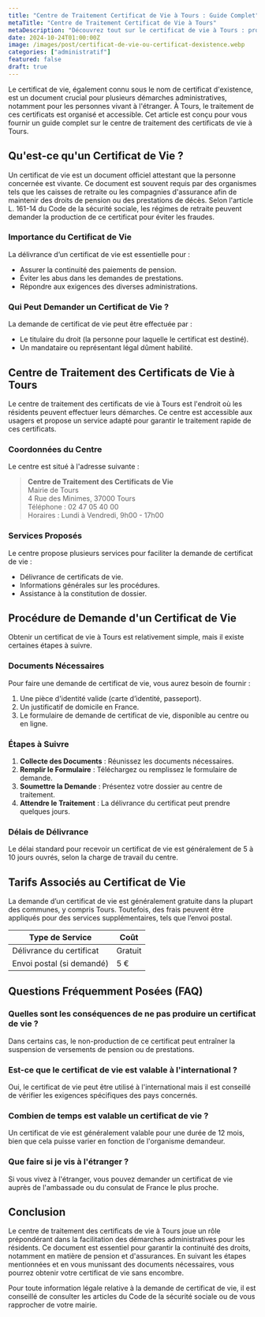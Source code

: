 ```yaml
---
title: "Centre de Traitement Certificat de Vie à Tours : Guide Complet"
metaTitle: "Centre de Traitement Certificat de Vie à Tours"
metaDescription: "Découvrez tout sur le certificat de vie à Tours : procédure, délais et contacts."
date: 2024-10-24T01:00:00Z
image: /images/post/certificat-de-vie-ou-certificat-dexistence.webp
categories: ["administratif"]
featured: false
draft: true
---
```


Le certificat de vie, également connu sous le nom de certificat d'existence, est un document crucial pour plusieurs démarches administratives, notamment pour les personnes vivant à l'étranger. À Tours, le traitement de ces certificats est organisé et accessible. Cet article est conçu pour vous fournir un guide complet sur le centre de traitement des certificats de vie à Tours.

## Qu'est-ce qu'un Certificat de Vie ?

Un certificat de vie est un document officiel attestant que la personne concernée est vivante. Ce document est souvent requis par des organismes tels que les caisses de retraite ou les compagnies d'assurance afin de maintenir des droits de pension ou des prestations de décès. Selon l'article L. 161-14 du Code de la sécurité sociale, les régimes de retraite peuvent demander la production de ce certificat pour éviter les fraudes.

### Importance du Certificat de Vie

La délivrance d’un certificat de vie est essentielle pour :

- Assurer la continuité des paiements de pension.
- Éviter les abus dans les demandes de prestations.
- Répondre aux exigences des diverses administrations.

### Qui Peut Demander un Certificat de Vie ?

La demande de certificat de vie peut être effectuée par :

- Le titulaire du droit (la personne pour laquelle le certificat est destiné).
- Un mandataire ou représentant légal dûment habilité.

## Centre de Traitement des Certificats de Vie à Tours

Le centre de traitement des certificats de vie à Tours est l'endroit où les résidents peuvent effectuer leurs démarches. Ce centre est accessible aux usagers et propose un service adapté pour garantir le traitement rapide de ces certificats.

### Coordonnées du Centre

Le centre est situé à l'adresse suivante :

> **Centre de Traitement des Certificats de Vie**  
> Mairie de Tours  
> 4 Rue des Minimes, 37000 Tours  
> Téléphone : 02 47 05 40 00  
> Horaires : Lundi à Vendredi, 9h00 - 17h00

### Services Proposés

Le centre propose plusieurs services pour faciliter la demande de certificat de vie :

- Délivrance de certificats de vie.
- Informations générales sur les procédures.
- Assistance à la constitution de dossier.

## Procédure de Demande d'un Certificat de Vie

Obtenir un certificat de vie à Tours est relativement simple, mais il existe certaines étapes à suivre.

### Documents Nécessaires

Pour faire une demande de certificat de vie, vous aurez besoin de fournir :

1. Une pièce d'identité valide (carte d’identité, passeport).
2. Un justificatif de domicile en France.
3. Le formulaire de demande de certificat de vie, disponible au centre ou en ligne.

### Étapes à Suivre

1. **Collecte des Documents** : Réunissez les documents nécessaires.
2. **Remplir le Formulaire** : Téléchargez ou remplissez le formulaire de demande.
3. **Soumettre la Demande** : Présentez votre dossier au centre de traitement.
4. **Attendre le Traitement** : La délivrance du certificat peut prendre quelques jours.

### Délais de Délivrance

Le délai standard pour recevoir un certificat de vie est généralement de 5 à 10 jours ouvrés, selon la charge de travail du centre.

## Tarifs Associés au Certificat de Vie

La demande d’un certificat de vie est généralement gratuite dans la plupart des communes, y compris Tours. Toutefois, des frais peuvent être appliqués pour des services supplémentaires, tels que l’envoi postal.

| Type de Service            | Coût        |
|----------------------------|-------------|
| Délivrance du certificat    | Gratuit     |
| Envoi postal (si demandé)   | 5 €         |

## Questions Fréquemment Posées (FAQ)

### Quelles sont les conséquences de ne pas produire un certificat de vie ?

Dans certains cas, le non-production de ce certificat peut entraîner la suspension de versements de pension ou de prestations.

### Est-ce que le certificat de vie est valable à l'international ?

Oui, le certificat de vie peut être utilisé à l'international mais il est conseillé de vérifier les exigences spécifiques des pays concernés.

### Combien de temps est valable un certificat de vie ?

Un certificat de vie est généralement valable pour une durée de 12 mois, bien que cela puisse varier en fonction de l'organisme demandeur.

### Que faire si je vis à l'étranger ?

Si vous vivez à l'étranger, vous pouvez demander un certificat de vie auprès de l'ambassade ou du consulat de France le plus proche.

## Conclusion

Le centre de traitement des certificats de vie à Tours joue un rôle prépondérant dans la facilitation des démarches administratives pour les résidents. Ce document est essentiel pour garantir la continuité des droits, notamment en matière de pension et d'assurances. En suivant les étapes mentionnées et en vous munissant des documents nécessaires, vous pourrez obtenir votre certificat de vie sans encombre.

Pour toute information légale relative à la demande de certificat de vie, il est conseillé de consulter les articles du Code de la sécurité sociale ou de vous rapprocher de votre mairie.